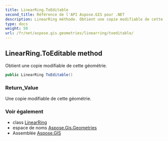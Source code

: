 ```yaml
---
title: LinearRing.ToEditable
second_title: Référence de l'API Aspose.GIS pour .NET
description: LinearRing méthode. Obtient une copie modifiable de cette géométrie.
type: docs
weight: 50
url: /fr/net/aspose.gis.geometries/linearring/toeditable/
---
```

## LinearRing.ToEditable method

Obtient une copie modifiable de cette géométrie.

```csharp
public LinearRing ToEditable()
```

### Return_Value

Une copie modifiable de cette géométrie.

### Voir également

* class [LinearRing](../)
* espace de noms [Aspose.Gis.Geometries](../../linearring/)
* Assemblée [Aspose.GIS](../../../)


